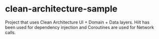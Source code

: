 # clean-architecture-sample
Project that uses Clean Architecture UI + Domain + Data layers. Hilt has been used for dependency injection and Coroutines are used for Network calls.
